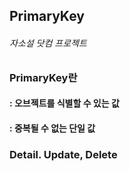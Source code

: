 ## PrimaryKey
###### 자소설 닷컴 프로젝트


### PrimaryKey란
#### : 오브젝트를 식별할 수 있는 값
#### : 중복될 수 없는 단일 값


### Detail. Update, Delete

